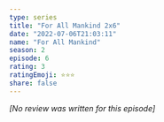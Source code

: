 ```yaml
---
type: series
title: "For All Mankind 2x6"
date: "2022-07-06T21:03:11"
name: "For All Mankind"
season: 2
episode: 6
rating: 3
ratingEmoji: ⭐️⭐️⭐️
share: false
---
```


_[No review was written for this episode]_
